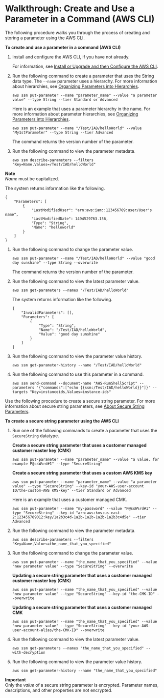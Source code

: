 # Walkthrough: Create and Use a Parameter in a Command \(AWS CLI\)<a name="sysman-paramstore-cli"></a>

The following procedure walks you through the process of creating and storing a parameter using the AWS CLI\.

**To create and use a parameter in a command \(AWS CLI\)**

1. Install and configure the AWS CLI, if you have not already\.

   For information, see [Install or Upgrade and then Configure the AWS CLI](getting-started-cli.md)\.

1. Run the following command to create a parameter that uses the String data type\. The `--name` parameter uses a hierarchy\. For more information about hierarchies, see [Organizing Parameters into Hierarchies](sysman-paramstore-su-organize.md)\.

   ```
   aws ssm put-parameter --name "parameter_name" --value "a parameter value" --type String --tier Standard or Advanced
   ```

   Here is an example that uses a parameter hierarchy in the name\. For more information about parameter hierarchies, see [Organizing Parameters into Hierarchies](sysman-paramstore-su-organize.md)\.

   ```
   aws ssm put-parameter --name "/Test/IAD/helloWorld" --value "My1stParameter" --type String --tier Advanced
   ```

   The command returns the version number of the parameter\.

1. Run the following command to view the parameter metadata\.

   ```
   aws ssm describe-parameters --filters "Key=Name,Values=/Test/IAD/helloWorld"
   ```
**Note**  
*Name* must be capitalized\.

   The system returns information like the following\.

   ```
   {
       "Parameters": [
           {
               "LastModifiedUser": "arn:aws:iam::123456789:user/User's name",
               "LastModifiedDate": 1494529763.156,
               "Type": "String",
               "Name": "helloworld"
           }
       ]
   }
   ```

1. Run the following command to change the parameter value\.

   ```
   aws ssm put-parameter --name "/Test/IAD/helloWorld" --value "good day sunshine" --type String --overwrite
   ```

   The command returns the version number of the parameter\.

1. Run the following command to view the latest parameter value\.

   ```
   aws ssm get-parameters --names "/Test/IAD/helloWorld"
   ```

   The system returns information like the following\.

   ```
   {
       "InvalidParameters": [],
       "Parameters": [
           {
               "Type": "String",
               "Name": "/Test/IAD/helloWorld",
               "Value": "good day sunshine"
           }
       ]
   }
   ```

1. Run the following command to view the parameter value history\.

   ```
   aws ssm get-parameter-history --name "/Test/IAD/helloWorld"
   ```

1. Run the following command to use this parameter in a command\.

   ```
   aws ssm send-command --document-name "AWS-RunShellScript" --parameters '{"commands":["echo {{ssm:/Test/IAD/helloWorld}}"]}' --targets "Key=instanceids,Values=instance-ids"
   ```

Use the following procedure to create a secure string parameter\. For more information about secure string parameters, see [About Secure String Parameters](sysman-paramstore-securestring.md)\.

**To create a secure string parameter using the AWS CLI**

1. Run one of the following commands to create a parameter that uses the `SecureString` datatype\.

   **Create a secure string parameter that uses a customer managed customer master key \(CMK\)**

   ```
   aws ssm put-parameter --name "parameter_name" --value "a value, for example P@ssW%rd#1" --type "SecureString"
   ```

   **Create a secure string parameter that uses a custom AWS KMS key**

   ```
   aws ssm put-parameter --name "parameter_name" --value "a parameter value" --type "SecureString" --key-id "your-AWS-user-account ID/the-custom-AWS KMS-key" --tier Standard or Advanced
   ```

   Here is an example that uses a customer managed CMK\.

   ```
   aws ssm put-parameter --name "my-password" --value "P@ssW%rd#1" --type "SecureString" --key-id "arn:aws:kms:us-east-2:123456789012:key/1a2b3c4d-1a2b-1a2b-1a2b-1a2b3c4d5e" --tier Advanced
   ```

1. Run the following command to view the parameter metadata\.

   ```
   aws ssm describe-parameters --filters "Key=Name,Values=the_name_that_you_specified"
   ```

1. Run the following command to change the parameter value\.

   ```
   aws ssm put-parameter --name "the_name_that_you_specified" --value "new parameter value" --type "SecureString" --overwrite
   ```

   **Updating a secure string parameter that uses a customer managed customer master key \(CMK\)**

   ```
   aws ssm put-parameter --name "the_name_that_you_specified" --value "new parameter value" --type "SecureString" --key-id "the-CMK-ID" --overwrite
   ```

   **Updating a secure string parameter that uses a customer managed CMK**

   ```
   aws ssm put-parameter --name "the_name_that_you_specified" --value "new parameter value" --type "SecureString" --key-id "your-AWS-user-account-alias/the-CMK-ID" --overwrite
   ```

1. Run the following command to view the latest parameter value\.

   ```
   aws ssm get-parameters --names "the_name_that_you_specified" --with-decryption
   ```

1. Run the following command to view the parameter value history\.

   ```
   aws ssm get-parameter-history --name "the_name_that_you_specified"
   ```

**Important**  
Only the *value* of a secure string parameter is encrypted\. Parameter names, descriptions, and other properties are not encrypted\.